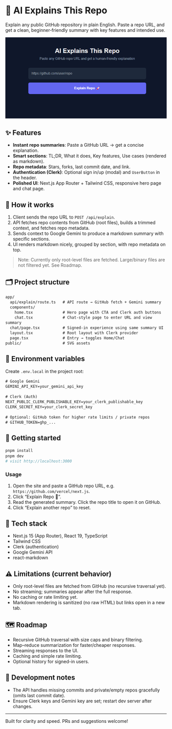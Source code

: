 # 🧠 AI Explains This Repo

Explain any public GitHub repository in plain English. Paste a repo URL, and get a clean, beginner‑friendly summary with key features and intended use.

![Screenshot](preview.png)

## ✨ Features
- **Instant repo summaries**: Paste a GitHub URL → get a concise explanation.
- **Smart sections**: TL;DR, What it does, Key features, Use cases (rendered as markdown).
- **Repo metadata**: Stars, forks, last commit date, and link.
- **Authentication (Clerk)**: Optional sign in/up (modal) and `UserButton` in the header.
- **Polished UI**: Next.js App Router + Tailwind CSS, responsive hero page and chat page.

## 🧩 How it works
1. Client sends the repo URL to `POST /api/explain`.
2. API fetches repo contents from GitHub (root files), builds a trimmed context, and fetches repo metadata.
3. Sends context to Google Gemini to produce a markdown summary with specific sections.
4. UI renders markdown nicely, grouped by section, with repo metadata on top.

> Note: Currently only root-level files are fetched. Large/binary files are not filtered yet. See Roadmap.

## 🗂️ Project structure
```
app/
  api/explain/route.ts   # API route → GitHub fetch + Gemini summary
  components/
    home.tsx             # Hero page with CTA and Clerk auth buttons
    chat.tsx             # Chat-style page to enter URL and view summary
  chat/page.tsx          # Signed-in experience using same summary UI
  layout.tsx             # Root layout with Clerk provider
  page.tsx               # Entry → toggles Home/Chat
public/                  # SVG assets
```

## 🔐 Environment variables
Create `.env.local` in the project root:
```
# Google Gemini
GEMINI_API_KEY=your_gemini_api_key

# Clerk (Auth)
NEXT_PUBLIC_CLERK_PUBLISHABLE_KEY=your_clerk_publishable_key
CLERK_SECRET_KEY=your_clerk_secret_key

# Optional: GitHub token for higher rate limits / private repos
# GITHUB_TOKEN=ghp_...
```

## 🚀 Getting started
```bash
pnpm install
pnpm dev
# visit http://localhost:3000
```

### Usage
1. Open the site and paste a GitHub repo URL, e.g. `https://github.com/vercel/next.js`.
2. Click “Explain Repo 🚀”.
3. Read the generated summary. Click the repo title to open it on GitHub.
4. Click “Explain another repo” to reset.

## 🧱 Tech stack
- Next.js 15 (App Router), React 19, TypeScript
- Tailwind CSS
- Clerk (authentication)
- Google Gemini API
- react-markdown

## ⚠️ Limitations (current behavior)
- Only root-level files are fetched from GitHub (no recursive traversal yet).
- No streaming; summaries appear after the full response.
- No caching or rate limiting yet.
- Markdown rendering is sanitized (no raw HTML) but links open in a new tab.

## 🗺️ Roadmap
- Recursive GitHub traversal with size caps and binary filtering.
- Map–reduce summarization for faster/cheaper responses.
- Streaming responses to the UI.
- Caching and simple rate limiting.
- Optional history for signed-in users.

## 🧪 Development notes
- The API handles missing commits and private/empty repos gracefully (omits last commit date).
- Ensure Clerk keys and Gemini key are set; restart dev server after changes.

---

Built for clarity and speed. PRs and suggestions welcome!
